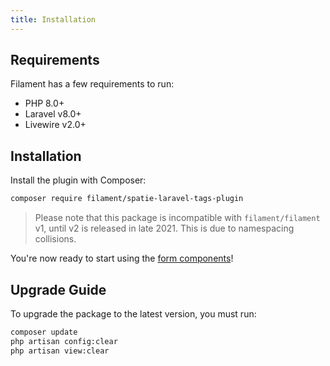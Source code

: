 ```yaml
---
title: Installation
---
```


## Requirements

Filament has a few requirements to run:

- PHP 8.0+
- Laravel v8.0+
- Livewire v2.0+

## Installation

Install the plugin with Composer:

```bash
composer require filament/spatie-laravel-tags-plugin
```

> Please note that this package is incompatible with `filament/filament` v1, until v2 is released in late 2021. This is due to namespacing collisions.

You're now ready to start using the [form components](form-components)!

## Upgrade Guide

To upgrade the package to the latest version, you must run:

```bash
composer update
php artisan config:clear
php artisan view:clear
```

